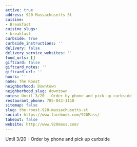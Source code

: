 ```yaml
---
active: true
address: 920 Massachusetts St
cuisine:
- Breakfast
cuisine_slugs:
- breakfast
curbside: true
curbside_instructions: ''
delivery: false
delivery_service_websites: ''
food_urls: []
giftcard: false
giftcard_notes: ''
giftcard_url: ''
hours: ''
name: The Roost
neighborhood: Downtown
neighborhood_slug: downtown
notes: Until 3/20 - Order by phone and pick up curbside
restaurant_phone: 785-843-1110
sitemap: false
slug: the-roost-920-massachusetts-st
social: https://www.facebook.com/920Mass/
takeout: false
website: http://www.920mass.com/
---
```


Until 3/20 - Order by phone and pick up curbside